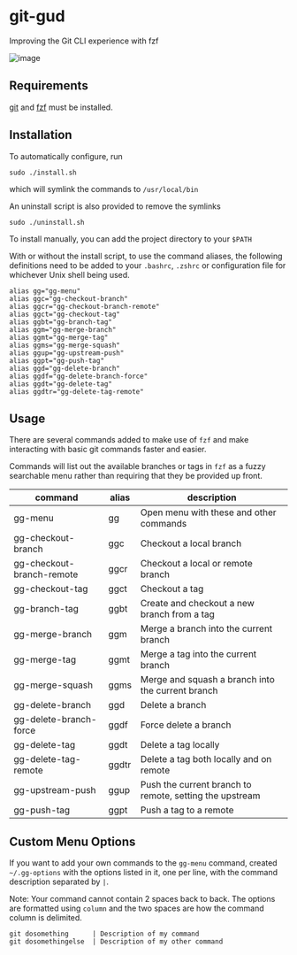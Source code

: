 # git-gud

Improving the Git CLI experience with fzf

![image](https://i.imgur.com/oeupneT.gif)

## Requirements

[git](https://github.com/git/git) and [fzf](https://github.com/junegunn/fzf) must be installed.

## Installation

To automatically configure, run

```
sudo ./install.sh
```

which will symlink the commands to `/usr/local/bin`

An uninstall script is also provided to remove the symlinks

```
sudo ./uninstall.sh
```

To install manually, you can add the project directory to your `$PATH`

With or without the install script, to use the command aliases, the following definitions need to be added to your `.bashrc`, `.zshrc` or configuration file for whichever Unix shell being used.

```
alias gg="gg-menu"
alias ggc="gg-checkout-branch"
alias ggcr="gg-checkout-branch-remote"
alias ggct="gg-checkout-tag"
alias ggbt="gg-branch-tag"
alias ggm="gg-merge-branch"
alias ggmt="gg-merge-tag"
alias ggms="gg-merge-squash"
alias ggup="gg-upstream-push"
alias ggpt="gg-push-tag"
alias ggd="gg-delete-branch"
alias ggdf="gg-delete-branch-force"
alias ggdt="gg-delete-tag"
alias ggdtr="gg-delete-tag-remote"
```
## Usage

There are several commands added to make use of `fzf` and make interacting with basic git commands faster and easier.

Commands will list out the available branches or tags in `fzf` as a fuzzy searchable menu rather than requiring that they be provided up front.

| command                   | alias     | description                                              |
| --------------------      | --------- | -------------------------------------------------------- |
| gg-menu                   | gg        | Open menu with these and other commands                  |
| gg-checkout-branch        | ggc       | Checkout a local branch                                  |
| gg-checkout-branch-remote | ggcr      | Checkout a local or remote branch                        |
| gg-checkout-tag           | ggct      | Checkout a tag                                           |
| gg-branch-tag             | ggbt      | Create and checkout a new branch from a tag              |
| gg-merge-branch           | ggm       | Merge a branch into the current branch                   |
| gg-merge-tag              | ggmt      | Merge a tag into the current branch                      |
| gg-merge-squash           | ggms      | Merge and squash a branch into the current branch        |
| gg-delete-branch          | ggd       | Delete a branch                                          |
| gg-delete-branch-force    | ggdf      | Force delete a branch                                    |
| gg-delete-tag             | ggdt      | Delete a tag locally                                     |
| gg-delete-tag-remote      | ggdtr     | Delete a tag both locally and on remote                  |
| gg-upstream-push          | ggup      | Push the current branch to remote, setting the upstream  |
| gg-push-tag               | ggpt      | Push a tag to a remote                                   |

## Custom Menu Options

If you want to add your own commands to the `gg-menu` command, created `~/.gg-options` with the options listed in it, one per line, with the command description separated by `|`.

Note: Your command cannot contain 2 spaces back to back. The options are formatted using `column` and the two spaces are how the command column is delimited.

```
git dosomething      | Description of my command
git dosomethingelse  | Description of my other command
```
